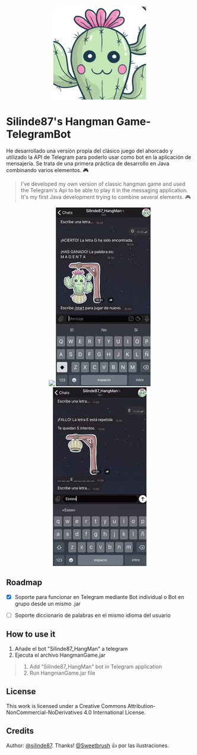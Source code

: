 <p align="center">
<img src="https://github.com/Silinde87/Hangman-TelegramBot/blob/master/src/main/resources/avatar.png?raw=true" title="Silinde87 Hangman Game" alt="Silinde87">
</p>

# **Silinde87's Hangman Game-TelegramBot**
 He desarrollado una versión propia del clásico juego del ahorcado y utilizado la API de Telegram para poderlo usar como bot en la aplicación de mensajería.
 Se trata de una primera práctica de desarrollo en Java combinando varios elementos. :video_game:
 
 >I've developed my own version of classic hangman game and used the Telegram's Api to be able to play it in the messaging application.
 >It's my first Java development trying to combine several elements. :video_game:

<p align="center">
<img src="https://github.com/Silinde87/Hangman-TelegramBot/blob/master/media/0.gif?raw=true"> <img src="https://github.com/Silinde87/Hangman-TelegramBot/blob/master/media/1.gif?raw=true"> <img src="https://github.com/Silinde87/Hangman-TelegramBot/blob/master/media/3.gif?raw=true"> 
<p>


## Roadmap
- [X] Soporte para funcionar en Telegram mediante Bot individual o Bot en grupo desde un mismo .jar
- [ ] Soporte diccionario de palabras en el mismo idioma del usuario


## How to use it
1. Añade el bot "Silinde87_HangMan" a telegram
2. Ejecuta el archivo HangmanGame.jar
> 1. Add "Silinde87_HangMan" bot in Telegram application
> 2. Run HangmanGame.jar file

## License
This work is licensed under a Creative Commons Attribution-NonCommercial-NoDerivatives 4.0 International License.

## Credits
 Author: [@silinde87](https://github.com/Silinde87). Thanks! [@Sweetbrush](https://www.instagram.com/sweetbrush_/) :+1: por las ilustraciones.
